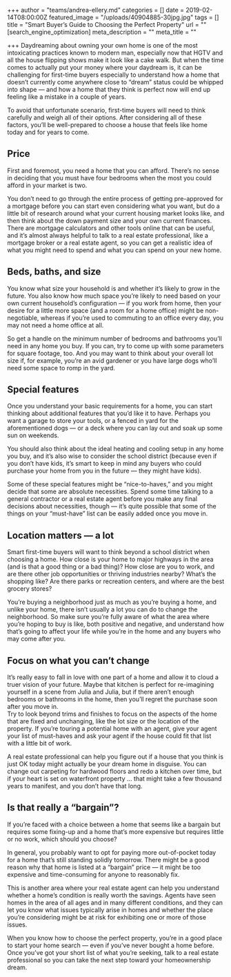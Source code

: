 +++
author = "teams/andrea-ellery.md"
categories = []
date = 2019-02-14T08:00:00Z
featured_image = "/uploads/40904885-30jpg.jpg"
tags = []
title = "Smart Buyer’s Guide to Choosing the Perfect Property"
url = ""
[search_engine_optimization]
meta_description = ""
meta_title = ""

+++
Daydreaming about owning your own home is one of the most intoxicating practices known to modern man, especially now that HGTV and all the house flipping shows make it look like a cake walk. But when the time comes to actually put your money where your daydream is, it can be challenging for first-time buyers especially to understand how a home that doesn’t currently come anywhere close to “dream” status could be whipped into shape — and how a home that they think is perfect now will end up feeling like a mistake in a couple of years.

To avoid that unfortunate scenario, first-time buyers will need to think carefully and weigh all of their options. After considering all of these factors, you’ll be well-prepared to choose a house that feels like home today and for years to come.

## **Price**

First and foremost, you need a home that you can afford. There’s no sense in deciding that you must have four bedrooms when the most you could afford in your market is two.

You don’t need to go through the entire process of getting pre-approved for a mortgage before you can start even considering what you want, but do a little bit of research around what your current housing market looks like, and then think about the down payment size and your own current finances. There are mortgage calculators and other tools online that can be useful, and it’s almost always helpful to talk to a real estate professional, like a mortgage broker or a real estate agent, so you can get a realistic idea of what you might need to spend and what you can spend on your new home.

## **Beds, baths, and size**

You know what size your household is and whether it’s likely to grow in the future. You also know how much space you’re likely to need based on your own current household’s configuration — if you work from home, then your desire for a little more space (and a room for a home office) might be non-negotiable, whereas if you’re used to commuting to an office every day, you may not need a home office at all.

So get a handle on the minimum number of bedrooms and bathrooms you’ll need in any home you buy. If you can, try to come up with some parameters for square footage, too. And you may want to think about your overall lot size if, for example, you’re an avid gardener or you have large dogs who’ll need some space to romp in the yard.

## **Special features**

Once you understand your basic requirements for a home, you can start thinking about additional features that you’d like it to have. Perhaps you want a garage to store your tools, or a fenced in yard for the aforementioned dogs — or a deck where you can lay out and soak up some sun on weekends.

You should also think about the ideal heating and cooling setup in any home you buy, and it’s also wise to consider the school district (because even if you don’t have kids, it’s smart to keep in mind any buyers who could purchase your home from you in the future — they might have kids).

Some of these special features might be “nice-to-haves,” and you might decide that some are absolute necessities. Spend some time talking to a general contractor or a real estate agent before you make any final decisions about necessities, though — it’s quite possible that some of the things on your “must-have” list can be easily added once you move in.

## **Location matters — a lot**

Smart first-time buyers will want to think beyond a school district when choosing a home. How close is your home to major highways in the area (and is that a good thing or a bad thing)? How close are you to work, and are there other job opportunities or thriving industries nearby? What’s the shopping like? Are there parks or recreation centers, and where are the best grocery stores?

You’re buying a neighborhood just as much as you’re buying a home, and unlike your home, there isn’t usually a lot you can do to change the neighborhood. So make sure you’re fully aware of what the area where you’re hoping to buy is like, both positive and negative, and understand how that’s going to affect your life while you’re in the home and any buyers who may come after you.

## **Focus on what you can’t change**

It’s really easy to fall in love with one part of a home and allow it to cloud a truer vision of your future. Maybe that kitchen is perfect for re-imagining yourself in a scene from Julia and Julia, but if there aren’t enough bedrooms or bathrooms in the home, then you’ll regret the purchase soon after you move in.  
Try to look beyond trims and finishes to focus on the aspects of the home that are fixed and unchanging, like the lot size or the location of the property. If you’re touring a potential home with an agent, give your agent your list of must-haves and ask your agent if the house could fit that list with a little bit of work.

A real estate professional can help you figure out if a house that you think is just OK today might actually be your dream home in disguise. You can change out carpeting for hardwood floors and redo a kitchen over time, but if your heart is set on waterfront property … that might take a few thousand years to manifest, and you don’t have that long.

## **Is that really a “bargain”?**

If you’re faced with a choice between a home that seems like a bargain but requires some fixing-up and a home that’s more expensive but requires little or no work, which should you choose?

In general, you probably want to opt for paying more out-of-pocket today for a home that’s still standing solidly tomorrow. There might be a good reason why that home is listed at a “bargain” price — it might be too expensive and time-consuming for anyone to reasonably fix.

This is another area where your real estate agent can help you understand whether a home’s condition is really worth the savings. Agents have seen homes in the area of all ages and in many different conditions, and they can let you know what issues typically arise in homes and whether the place you’re considering might be at risk for exhibiting one or more of those issues.

When you know how to choose the perfect property, you’re in a good place to start your home search — even if you’ve never bought a home before. Once you’ve got your short list of what you’re seeking, talk to a real estate professional so you can take the next step toward your homeownership dream.